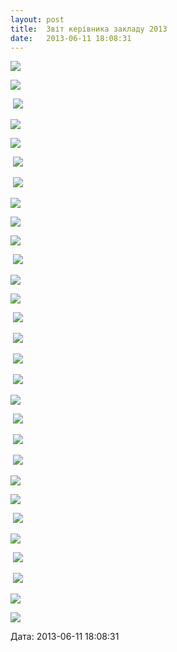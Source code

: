 ```yaml
---
layout: post
title:  Звіт керівника закладу 2013
date:   2013-06-11 18:08:31
---
```

![](/assets/tiger-1370962095.jpg)

![](/assets/tiger-1370962123.jpg)

 ![](/assets/tiger-1370962144.jpg)

![](/assets/tiger-1370962167.jpg)

![](/assets/tiger-1370962187.jpg)

 ![](/assets/tiger-1370962215.jpg)

 ![](/assets/tiger-1370962239.jpg)

![](/assets/tiger-1370962259.jpg)

![](/assets/tiger-1370962282.jpg)

![](/assets/tiger-1370962306.jpg)

 ![](/assets/tiger-1370962326.jpg)

![](/assets/tiger-1370962346.jpg)

![](/assets/tiger-1370962365.jpg)

 ![](/assets/tiger-1370963295.jpg)

 ![](/assets/tiger-1370962411.jpg)

 ![](/assets/tiger-1370962434.jpg)

 ![](/assets/tiger-1370962454.jpg)

![](/assets/tiger-1370962475.jpg)

 ![](/assets/tiger-1370962496.jpg)

 ![](/assets/tiger-1370962516.jpg)

 ![](/assets/tiger-1370962536.jpg)

![](/assets/tiger-1370962993.jpg)

![](/assets/tiger-1370962578.jpg)

 ![](/assets/tiger-1370962600.jpg)

![](/assets/tiger-1370962620.jpg)

 ![](/assets/tiger-1370962639.jpg)

 ![](/assets/tiger-1370962659.jpg)

![](/assets/tiger-1370962680.jpg)

![](/assets/tiger-1370962702.jpg)  

  
Дата: 2013-06-11 18:08:31